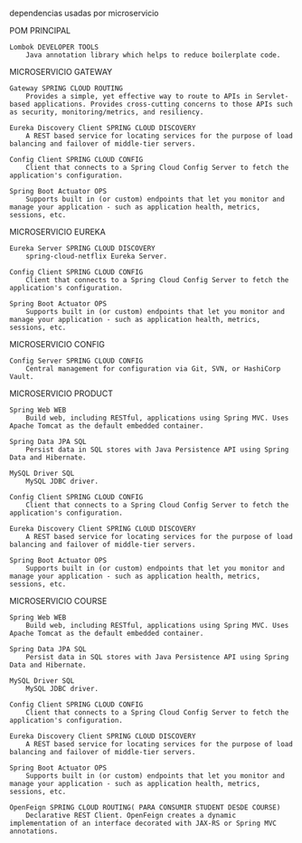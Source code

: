 dependencias usadas por microservicio

POM PRINCIPAL

    Lombok DEVELOPER TOOLS
        Java annotation library which helps to reduce boilerplate code.

MICROSERVICIO GATEWAY

    Gateway SPRING CLOUD ROUTING
        Provides a simple, yet effective way to route to APIs in Servlet-based applications. Provides cross-cutting concerns to those APIs such as security, monitoring/metrics, and resiliency.

    Eureka Discovery Client SPRING CLOUD DISCOVERY
        A REST based service for locating services for the purpose of load balancing and failover of middle-tier servers.

    Config Client SPRING CLOUD CONFIG
        Client that connects to a Spring Cloud Config Server to fetch the application's configuration.

    Spring Boot Actuator OPS
        Supports built in (or custom) endpoints that let you monitor and manage your application - such as application health, metrics, sessions, etc.

MICROSERVICIO EUREKA

    Eureka Server SPRING CLOUD DISCOVERY
        spring-cloud-netflix Eureka Server.

    Config Client SPRING CLOUD CONFIG
        Client that connects to a Spring Cloud Config Server to fetch the application's configuration.

    Spring Boot Actuator OPS
        Supports built in (or custom) endpoints that let you monitor and manage your application - such as application health, metrics, sessions, etc.

MICROSERVICIO CONFIG

    Config Server SPRING CLOUD CONFIG
        Central management for configuration via Git, SVN, or HashiCorp Vault.

MICROSERVICIO PRODUCT

    Spring Web WEB
        Build web, including RESTful, applications using Spring MVC. Uses Apache Tomcat as the default embedded container.

    Spring Data JPA SQL
        Persist data in SQL stores with Java Persistence API using Spring Data and Hibernate.

    MySQL Driver SQL
        MySQL JDBC driver.

    Config Client SPRING CLOUD CONFIG
        Client that connects to a Spring Cloud Config Server to fetch the application's configuration.

    Eureka Discovery Client SPRING CLOUD DISCOVERY
        A REST based service for locating services for the purpose of load balancing and failover of middle-tier servers.

    Spring Boot Actuator OPS
        Supports built in (or custom) endpoints that let you monitor and manage your application - such as application health, metrics, sessions, etc.

MICROSERVICIO COURSE

    Spring Web WEB
        Build web, including RESTful, applications using Spring MVC. Uses Apache Tomcat as the default embedded container.

    Spring Data JPA SQL
        Persist data in SQL stores with Java Persistence API using Spring Data and Hibernate.

    MySQL Driver SQL
        MySQL JDBC driver.

    Config Client SPRING CLOUD CONFIG
        Client that connects to a Spring Cloud Config Server to fetch the application's configuration.

    Eureka Discovery Client SPRING CLOUD DISCOVERY
        A REST based service for locating services for the purpose of load balancing and failover of middle-tier servers.

    Spring Boot Actuator OPS
        Supports built in (or custom) endpoints that let you monitor and manage your application - such as application health, metrics, sessions, etc.

    OpenFeign SPRING CLOUD ROUTING( PARA CONSUMIR STUDENT DESDE COURSE)
        Declarative REST Client. OpenFeign creates a dynamic implementation of an interface decorated with JAX-RS or Spring MVC annotations.












